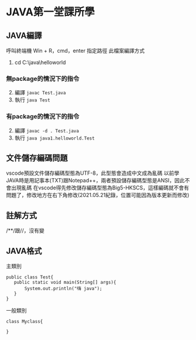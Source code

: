 # JAVA第一堂課所學

## JAVA編譯
呼叫終端機 Win + R，cmd，enter
指定路徑
此檔案編譯方式

1. cd C:\java\helloworld

### 無package的情況下的指令

2. 編譯 ```javac Test.java```
3. 執行 ```java Test```

### 有package的情況下的指令

2. 編譯 ```javac -d . Test.java```
2. 執行 ```java java1.helloworld.Test```


## 文件儲存編碼問題
vscode預設文件儲存編碼型態為UTF-8，此型態會造成中文成為亂碼
以前學JAVA時是用記事本(TXT)跟Notepad++，兩者預設儲存編碼型態是ANSI，因此不會出現亂碼
在vscode得先修改儲存編碼型態為Big5-HKSCS，這樣編碼就不會有問題了，修改地方在右下角修改(2021.05.21紀錄，位置可能因為版本更新而修改)

## 註解方式
/**/跟//，沒有變

## JAVA格式
主類別
```
public class Test{
   public static void main(String[] args){
       System.out.println("嗨 java");
   }
}
```

一般類別
```
class Myclass{

}
```
